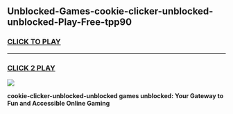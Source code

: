 
## Unblocked-Games-cookie-clicker-unblocked-unblocked-Play-Free-tpp90
<h3>
<a href="https://premium76.site?title=cookie-clicker-unblocked-unblocked&ref=21A">CLICK TO PLAY</a></h3>
<hr>

<h3>
<a href="https://premium76.site?title=cookie-clicker-unblocked-unblocked&ref=21A">CLICK 2 PLAY</a>
  
</h3>

<a href="https://premium76.site?title=cookie-clicker-unblocked-unblocked&ref=21A"><img src="https://clearcache.store/games.png"></a>


**cookie-clicker-unblocked-unblocked games unblocked: Your Gateway to Fun and Accessible Online Gaming**
